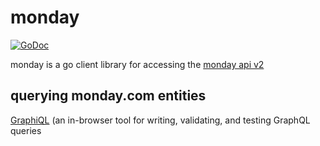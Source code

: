 # monday 
[![GoDoc](https://godoc.org/github.com/di-wu/monday?status.svg)](https://godoc.org/github.com/di-wu/monday)

monday is a go client library for accessing the [monday api v2](https://monday.com/developers/v2)

## querying monday.com entities
[GraphiQL](https://monday.com/developers/v2/try-it-yourself) (an in-browser tool for writing, validating, and testing GraphQL queries
